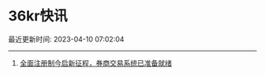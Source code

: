 # 36kr快讯

最近更新时间: 2023-04-10 07:02:04

--- 
1. [全面注册制今启新征程，券商交易系统已准备就绪](https://www.36kr.com/newsflashes/2208713106535048) 
